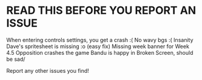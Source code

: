 # READ THIS BEFORE YOU REPORT AN ISSUE

When entering controls settings, you get a crash :(
No wavy bgs :(
Insanity Dave's spritesheet is missing :o (easy fix)
Missing week banner for Week 4.5
Opposition crashes the game
Bandu is happy in Broken Screen, should be sad/

Report any other issues you find!
